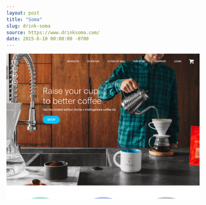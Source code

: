 ```yaml
---
layout: post
title: "Soma"
slug: drink-soma
source: https://www.drinksoma.com/
date: 2015-6-10 00:00:00 -0700
---
```


<img src="/assets/img/screenshots/drink-soma.jpg">
